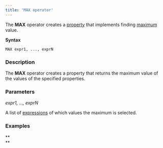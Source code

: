 ```yaml
---
title: 'MAX operator'
---
```


The **MAX** operator creates a [property](Properties.md) that implements finding [maximum](Extremum_MAX_MIN.md) value.

**Syntax** 

    MAX expr1, ..., exprN

### Description

The **MAX** operator creates a property that returns the maximum value of the values of the specified properties.

### Parameters

*expr1, ..., exprN*

A list of [expressions](Expression.md) of which values the maximum is selected.

### Examples



**  
**
